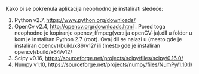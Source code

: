 Kako bi se pokrenula aplikacija neophodno je instalirati sledeće: 
1) Python v2.7, https://www.python.org/downloads/ 
2) OpenCv v2.4, http://opencv.org/downloads.html . Pored toga neophodno je kopiranje opencv_ffmpeg(verzija openCV-ja).dll u folder u kom je instaliran Python 2.7 (root). Ovaj dll se nalazi u (mesto gde je instaliran opencv)/build/x86/v12/ ili (mesto gde je instaliran opencv)/build/x64/v12/ 
3) Scipy v0.16, https://sourceforge.net/projects/scipy/files/scipy/0.16.0/ 
4) Numpy v1.10, https://sourceforge.net/projects/numpy/files/NumPy/1.10.1/ 
